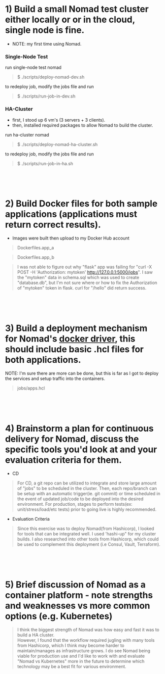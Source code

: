 
# 1) Build a small Nomad test cluster either locally or or in the cloud, single node is fine.

- NOTE: my first time using Nomad. 

### Single-Node Test

run single-node test nomad

>$ ./scripts/deploy-nomad-dev.sh 
 
to redeploy job, modify the jobs file and run

>$ ./scripts/run-job-in-dev.sh


### HA-Cluster

 - first, I stood up 6 vm's (3 servers + 3 clients). 
 - then, installed required packages to allow Nomad to build the cluster.

run ha-cluster nomad

>$ ./scripts/deploy-nomad-ha-cluster.sh 

to redeploy job, modify the jobs file and run

>$ ./scripts/run-job-in-ha.sh

<br>
<br>
<br>

# 2) Build Docker files for both sample applications (applications must return correct results).

- Images were built then upload to my Docker Hub account

> Dockerfiles.app_a

> Dockerfiles.app_b

> I was not able to figure out why "flask" app was failing for "curl -X POST -H 'Authorization: mytoken' http://127.0.0.1:5000/jobs".
> I saw the "mytoken" data in schema.sql which was used to create "database.db", but I'm not sure where or how to fix the Authorization of "mytoken" token in flask.
> curl for "/hello" did return success.

<br>
<br>
<br>

# 3) Build a deployment mechanism for Nomad's [docker driver](https://www.nomadproject.io/docs/drivers/docker), this should include basic .hcl files for both applications.

NOTE: I'm sure there are more can be done, but this is far as I got to deploy the services and setup traffic into the containers. 

> jobs/apps.hcl

<br>
<br>
<br>

# 4) Brainstorm a plan for continuous delivery for Nomad, discuss the specific tools you'd look at and your evaluation criteria for them.

  - CD
> For CD, a git repo can be utilized to integrate and store large amount of "jobs" to be scheduled in the cluster. 
> Then, each repo/branch can be setup with an automatic trigger(ie. git commit) or time scheduled in the event of updated job/code to be deployed into the desired environment.
> For production, stages to perform tests(ex: unit/stress/load/etc tests) prior to going live is highly recommended.

  - Evaluation Criteria
> Since this exercise was to deploy Nomad(from Hashicorp), I looked for tools that can be integrated well.
> I used 'hashi-up" for my cluster builds.
> I also researched into other tools from Hashicorp, which could be used to complement this deployment (i.e  Consul, Vault, Terraform). 

<br>
<br>
<br>



# 5) Brief discussion of Nomad as a container platform - note strengths and weaknesses vs more common options (e.g. Kubernetes)

> I think the biggest strength of Nomad was how easy and fast it was to build a HA cluster.  
> However, I found that the workflow required jugling with many tools from Hashicorp, which I think may become harder to maintain/manages as infrastructure grows.
> I do see Nomad being viable for production use and I'd like to work with and evaluate "Nomad vs Kubernetes" more in the future to determine which technology may be a best fit for various environment.


<br>
<br>
<br>

